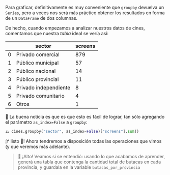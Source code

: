 Para graficar, definitivamente es muy conveniente que `groupby` devuelva un `Series`, pero a veces nos será más práctico obtener los resultados en forma de un `DataFrame` de dos columnas. 

De hecho, cuando empezamos a analizar nuestros datos de cines, comentamos que nuestra _tabla_ ideal se vería así: 

||sector|screens|
|---|---|---|
|0|Privado comercial|879|
|1|Público municipal|57|
|2|Público nacional|14|
|3|Público provincial|11|
|4|Privado independiente|8|
|5|Privado comunitario|4|
|6|Otros|1|
 
📰 La buena noticia es que es que esto es fácil de lograr, tan sólo agregando el parámetro `as_index=False` a `groupby`:

```python
ム cines.groupby("sector", as_index=False)["screens"].sum()
```

¡Y listo :tada:! Ahora tendremos a disposición todas las operaciones que vimos (y que veremos más adelante). 

> 🛑 ¡Alto! Veamos si se entendió: usando lo que acabamos de aprender, generá una tabla que contenga la cantidad total de butacas en cada provincia, y guardala en la variable `butacas_por_provincia`
